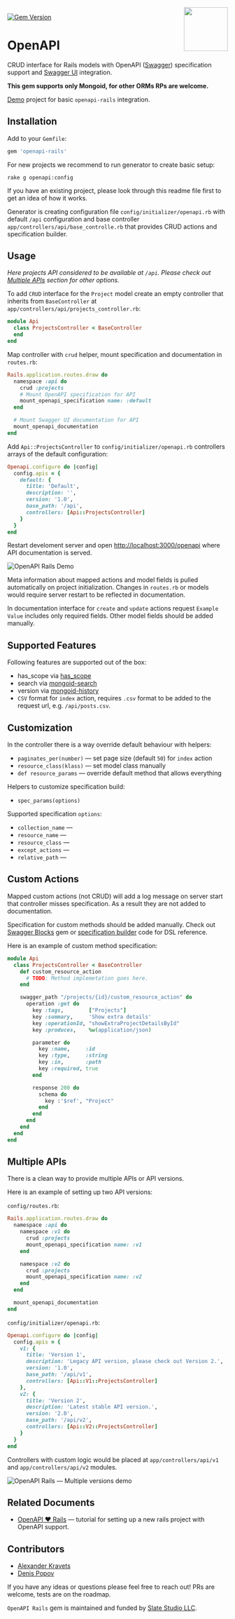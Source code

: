 <img src="http://www.kra.vc/_Media/swagger-logo.png" align="right" width="100px" />

[![Gem Version](https://badge.fury.io/rb/openapi-rails.svg)](https://badge.fury.io/rb/openapi-rails)

# OpenAPI

CRUD interface for Rails models with OpenAPI ([Swagger](http://swagger.io/))
specification support and [Swagger UI](http://swagger.io/swagger-ui/)
integration.

**This gem supports only Mongoid, for other ORMs RPs are welcome.**

[Demo](https://openapi-demo1.herokuapp.com/openapi#/Books) project for basic `openapi-rails` integration.

## Installation

Add to your `Gemfile`:

```ruby
gem 'openapi-rails'
```

For new projects we recommend to run generator to create basic setup:

```
rake g openapi:config
```

If you have an existing project, please look through this readme file first to
get an idea of how it works.

Generator is creating configuration file `config/initializer/openapi.rb` with
default `/api` configuration and base controller `app/controllers/api/base_controlle.rb` that provides CRUD actions and specification builder.


## Usage

*Here projects API considered to be available at `/api`. Please check out
[Multiple APIs](#multiple-apis) section for other options.*

To add `CRUD` interface for the `Project` model create an empty controller that
inherits from `BaseController` at `app/controllers/api/projects_controller.rb`:

```ruby
module Api
  class ProjectsController < BaseController
  end
end
```

Map controller with `crud` helper, mount specification and documentation in
`routes.rb`:

```ruby
Rails.application.routes.draw do
  namespace :api do
    crud :projects
    # Mount OpenAPI specification for API
    mount_openapi_specification name: :default
  end

  # Mount Swagger UI documentation for API
  mount_openapi_documentation
end
```

Add `Api::ProjectsController` to `config/initializer/openapi.rb` controllers
arrays of the default configuration:

```ruby
Openapi.configure do |config|
  config.apis = {
    default: {
      title: 'Default',
      description: '',
      version: '1.0',
      base_path: '/api',
      controllers: [Api::ProjectsController]
    }
  }
end
```

Restart develoment server and open [http://localhost:3000/openapi](http://localhost:3000/openapi) where API documentation is served.

![OpenAPI Rails Demo](https://d3vv6lp55qjaqc.cloudfront.net/items/262y2S3Q3N0u14160a20/openapi-rails-demo.png)

Meta information about mapped actions and model fields is pulled automatically
on project initialization. Changes in `routes.rb` or models would require server
restart to be reflected in documentation.

In documentation interface for `create` and `update` actions request `Example
Value` includes only required fields. Other model fields should be added
manually.


## Supported Features

Following features are supported out of the box:

  - has_scope via [has_scope](https://github.com/plataformatec/has_scope)
  - search via [mongoid-search](https://github.com/mauriciozaffari/mongoid_search)
  - version via [mongoid-history](https://github.com/aq1018/mongoid-history)
  - `CSV` format for `index` action, requires `.csv` format to be added to the
    request url, e.g. `/api/posts.csv`.


## Customization

In the controller there is a way override default behaviour with helpers:

  - `paginates_per(number)` — set page size (default `50`) for `index` action
  - `resource_class(klass)` — set model class manually
  - `def resource_params` — override default method that allows everything

Helpers to customize specification build:

  - `spec_params(options)`

Supported specification `options`:
  - `collection_name` —
  - `resource_name` —
  - `resource_class` —
  - `except_actions` —
  - `relative_path` —


## Custom Actions

Mapped custom actions (not CRUD) will add a log message on server start that
controller misses specification. As a result they are not added to
documentation.

Specification for custom methods should be added manually. Check out
[Swagger Blocks](https://github.com/fotinakis/swagger-blocks) gem or
[specification builder](https://github.com/slate-studio/openapi-rails/blob/master/lib/openapi/mongoid/spec_builder.rb) code for DSL reference.

Here is an example of custom method specification:

```ruby
module Api
  class ProjectsController < BaseController
    def custom_resource_action
      # TODO: Method implemetation goes here.
    end

    swagger_path "/projects/{id}/custom_resource_action" do
      operation :get do
        key :tags,        ["Projects"]
        key :summary,     'Show extra details'
        key :operationId, "showExtraProjectDetailsById"
        key :produces,    %w(application/json)

        parameter do
          key :name,     :id
          key :type,     :string
          key :in,       :path
          key :required, true
        end

        response 200 do
          schema do
            key :'$ref', "Project"
          end
        end
      end
    end
  end
end
```


## Multiple APIs

There is a clean way to provide multiple APIs or API versions.

Here is an example of setting up two API versions:

`config/routes.rb`:

```ruby
Rails.application.routes.draw do
  namespace :api do
    namespace :v1 do
      crud :projects
      mount_openapi_specification name: :v1
    end

    namespace :v2 do
      crud :projects
      mount_openapi_specification name: :v2
    end
  end

  mount_openapi_documentation
end
```

`config/initializer/openapi.rb`:

```ruby
Openapi.configure do |config|
  config.apis = {
    v1: {
      title: 'Version 1',
      description: 'Legacy API version, please check out Version 2.',
      version: '1.0',
      base_path: '/api/v1',
      controllers: [Api::V1::ProjectsController]
    },
    v2: {
      title: 'Version 2',
      description: 'Latest stable API version.',
      version: '2.0',
      base_path: '/api/v2',
      controllers: [Api::V2::ProjectsController]
    }
  }
end
```

Controllers with custom logic would be placed at `app/controllers/api/v1` and
`app/controllers/api/v2` modules.

![OpenAPI Rails — Multiple versions demo](https://d3vv6lp55qjaqc.cloudfront.net/items/3J200Q0m2m0V2m0Q3V2i/openapi-rails-multiple-versions.png)


## Related Documents

  - [OpenAPI ❤️ Rails](http://www.kra.vc/openapi-rails) — tutorial for setting
  up a new rails project with OpenAPI support.


## Contributors

 - [Alexander Kravets](http://www.kra.vc)
 - [Denis Popov](https://github.com/DenisPopov15)

If you have any ideas or questions please feel free to reach out! PRs are
welcome, tests are on the roadmap.


`OpenAPI Rails` gem is maintained and funded by [Slate Studio LLC](https://www.slatestudio.com).
